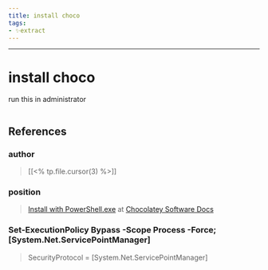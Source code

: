 ```yaml
---
title: install choco
tags:
- ✨extract
---
```



---

# install choco

run this in administrator
```powershell
```
## References

### author
> [[<% tp.file.cursor(3) %>]]
### position
> [Install with PowerShell.exe](https://docs.chocolatey.org/en-us/choco/setup#install-with-powershell.exe) at [Chocolatey Software Docs](/Bibliography/Chocolatey%20Software%20Docs.md)
### Set-ExecutionPolicy Bypass -Scope Process -Force; [System.Net.ServicePointManager]
> SecurityProtocol = [System.Net.ServicePointManager]
